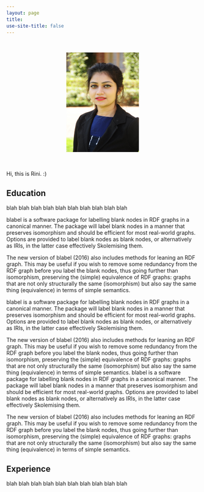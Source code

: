 ```yaml
---
layout: page
title: 
use-site-title: false
---
```

<br/>
<center>
<figure>
  <img src="img/rini-pic.JPG"  width="190" height="260">
</figure>
</center>
<br/>


Hi, this is Rini. :)

<a name="Education">Education</a>
----------

blah
blah
blah
blah
blah
blah
blah
blah
blah
blah

blabel is a software package for labelling blank nodes in RDF graphs in a canonical manner. The package will label blank nodes in a manner that preserves isomorphism and should be efficient for most real-world graphs. Options are provided to label blank nodes as blank nodes, or alternatively as IRIs, in the latter case effectively Skolemising them.

The new version of blabel (2016) also includes methods for leaning an RDF graph. This may be useful if you wish to remove some redundancy from the RDF graph before you label the blank nodes, thus going further than isomorphism, preserving the (simple) equivalence of RDF graphs: graphs that are not only structurally the same (isomorphism) but also say the same thing (equivalence) in terms of simple semantics.

blabel is a software package for labelling blank nodes in RDF graphs in a canonical manner. The package will label blank nodes in a manner that preserves isomorphism and should be efficient for most real-world graphs. Options are provided to label blank nodes as blank nodes, or alternatively as IRIs, in the latter case effectively Skolemising them.

The new version of blabel (2016) also includes methods for leaning an RDF graph. This may be useful if you wish to remove some redundancy from the RDF graph before you label the blank nodes, thus going further than isomorphism, preserving the (simple) equivalence of RDF graphs: graphs that are not only structurally the same (isomorphism) but also say the same thing (equivalence) in terms of simple semantics.
blabel is a software package for labelling blank nodes in RDF graphs in a canonical manner. The package will label blank nodes in a manner that preserves isomorphism and should be efficient for most real-world graphs. Options are provided to label blank nodes as blank nodes, or alternatively as IRIs, in the latter case effectively Skolemising them.

The new version of blabel (2016) also includes methods for leaning an RDF graph. This may be useful if you wish to remove some redundancy from the RDF graph before you label the blank nodes, thus going further than isomorphism, preserving the (simple) equivalence of RDF graphs: graphs that are not only structurally the same (isomorphism) but also say the same thing (equivalence) in terms of simple semantics.


<a name="Experience">Experience</a>
----------

blah
blah
blah
blah
blah
blah
blah
blah
blah
blah



